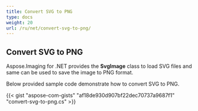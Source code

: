 ```yaml
---
title: Convert SVG to PNG
type: docs
weight: 20
url: /ru/net/convert-svg-to-png/
---
```


## **Convert SVG to PNG**
Aspose.Imaging for .NET provides the **SvgImage** class to load SVG files and same can be used to save the image to PNG format.

Below provided sample code demonstrate how to convert SVG to PNG.



{{< gist "aspose-com-gists" "af18de930d907bf22dec70737a9687f1" "convert-svg-to-png.cs" >}}




